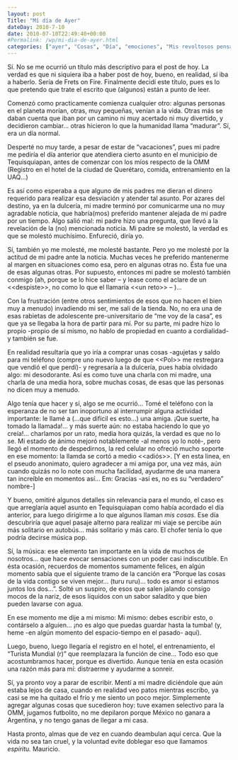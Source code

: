 ```yaml
---
layout: post
Title: "Mí día de Ayer"
dateDay: 2010-7-10
date: 2010-07-10T22:49:40+00:00
#Permalink: /wp/mi-dia-de-ayer.html
categories: ["ayer", "Cosas", "Día", "emociones", "Mis revoltosos pensamientos"]
---
```


<p>Sí. No se me ocurrió un título más descriptivo para el post de hoy. La verdad es que ni siquiera iba a haber post de hoy, bueno, en realidad, sí iba a haberlo. Sería de Frets on Fire. Finalmente decidí este título, pues es lo que pretendo que trate el escrito que (algunos) están a punto de leer.</p>
<p><span id="more-425"></span>Comenzó como practicamente comienza cualquier otro: algunas personas en el planeta morían, otras, muy pequeñas, venían a la vida. Otras más se daban cuenta que iban por un camino ni muy acertado ni muy divertido, y decidieron cambiar&#8230; otras hicieron lo que la humanidad llama “madurar”. Sí, era un día normal.</p>
<p>Desperté no muy tarde, a pesar de estar de “vacaciones”, pues mi padre me pediría el día anterior que atendiera cierto asunto en el municipio de Tequisquiapan, antes de comenzar con los míos respecto de la OMM (Registro en el hotel de la ciudad de Querétaro, comida, entrenamiento en la UAQ&#8230;)</p>
<p>Es así como esperaba a que alguno de mis padres me dieran el dinero requerido para realizar esa desviación y atender tal asunto. Por azares del destino, ya en la dulcería, mi madre terminó por comunicarme una no muy agradable noticia, que habría(mos) preferido mantener alejada de mi padre por un tiempo. Algo salió mal: mi padre hizo una pregunta, que llevó a la revelación de la (no) mencionada noticia. Mi padre se molestó, la verdad es que se molestó muchísimo. Enfureció, diría yo.</p>
<p>Sí, también yo me molesté, me molesté bastante. Pero yo me molesté por la actitud de mi padre ante la noticia. Muchas veces he preferido mantenerme al margen en situaciones como esa, pero en algunas otras no. Ésta fue una de esas algunas otras. Por supuesto, entonces mi padre se molestó también conmigo (ah, porque se lo hice saber – y lease como el aclare de un &lt;&lt;despiste&gt;&gt;, no como lo que el llamaría &lt;&lt;un reto&gt;&gt; &#8211; )&#8230;</p>
<p>Con la frustración (entre otros sentimientos de esos que no hacen el bien muy a menudo) invadiendo mi ser, me salí de la tienda. No, no era una de esas rabietas de adolescente pre-universitario de “me voy de la casa”, es que ya se llegaba la hora de partir para mí. Por su parte, mi padre hizo lo propio -propio de sí mismo, no hablo de propiedad en cuanto a cordialidad- y también se fue.</p>
<p>En realidad resultaría que yo iría a comprar unas cosas -agujetas y saldo para mi teléfono (compre uno nuevo luego de que &lt;&lt;Pol&gt;&gt; me restregara que vendió el que perdí)- y regresaría a la dulcería, pues había olvidado algo: mi desodorante. Así es como tuve una charla con mi madre, una charla de una media hora, sobre muchas cosas, de esas que las personas no dicen muy a menudo.</p>
<p>Algo tenía que hacer y sí, algo se me ocurrió&#8230; Tomé el teléfono con la esperanza de no ser tan inoportuno al interrumpir alguna actividad importante: le llamé a (&#8230;que difícil es esto&#8230;) una amiga. ¡Que suerte, ha tomado la llamada!&#8230; y más suerte aún: no estaba haciendo lo que yo creía!&#8230; charlamos por un rato, media hora quizás, la verdad es que no lo se. Mi estado de ánimo mejoró notablemente -al menos yo lo noté-, pero llegó el momento de despedirnos, la red celular no ofreció mucho soporte en ese momento: la llamda se cortó a medio &lt;&lt;adiós&gt;&gt;. [Y en esta linea, en el pseudo anonimato, quiero agradecer a mi amiga por, una vez más, aún cuando quizás no lo note con mucha facilidad, ayudarme de una manera tan increíble en momentos así... Em: Gracias -así es, no es su “verdadero” nombre-]</p>
<p>Y bueno, omitiré algunos detalles sin relevancia para el mundo, el caso es que arreglaría aquel asunto en Tequisquiapan como había acordado el día anterior, para luego dirigirme a lo que algunos llaman <em>mis cosas</em>. Ese día descubriría que aquel pasaje alterno para realizar mi viaje se percibe aún más solitario en autobús&#8230; más solitario y más caro. El chofer tenía lo que podría decirse música pop.</p>
<p>Sí, la música: ese elemento tan importante en la vida de muchos de nosotros&#8230; que hace evocar sensaciones con un poder casi indiscutible. En ésta ocasión, recuerdos de momentos sumamente felices, en algún momento sabía que el siguiente tramo de la canción era “Porque las cosas de la vida contigo se viven mejor&#8230; (turu ruru)&#8230; todo es amor si estamos juntos los dos&#8230;”. Solté un suspiro, de esos que salen jalando consigo mocos de la nariz, de esos líquidos con un sabor saladito y que bien pueden lavarse con agua.</p>
<p>En ese momento me dije a mi mismo: Mi mismo: debes escribir esto, o contárselo a alguien&#8230; ¡no es algo que puedas guardar hasta la tumba! (y, heme -en algún momento del espacio-tiempo en el pasado- aquí).</p>
<p>Luego, bueno, luego llegaría el registro en el hotel, el entrenamiento, el “Turista Mundial (r)” que reemplazara la función de cine&#8230; Todo eso que acostumbramos hacer, porque es divertido. Aunque tenía en esta ocasión una razón más para mí: distraerme y ayudarme a sonreir.</p>
<p>Sí, ya pronto voy a parar de escribir. Mentí a mi madre diciéndole que aún estaba lejos de casa, cuando en realidad veo patos mientras escribo, ya casi se me ha quitado el frío y me siento un poco mejor. Simplemente agregar algunas cosas que sucedieron hoy: tuve examen selectivo para la OMM, jugamos futbolito, no me depilaron porque México no ganara a Argentina, y no tengo ganas de llegar a mi casa.</p>
<p>Hasta pronto, almas que de vez en cuando deambulan aquí cerca. Que la vida no sea tan cruel, y la voluntad evite doblegar eso que llamamos <em>espíritu. </em>Mauricio.</p>
